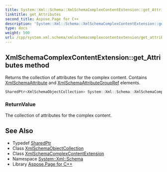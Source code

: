 ```yaml
---
title: System::Xml::Schema::XmlSchemaComplexContentExtension::get_Attributes method
linktitle: get_Attributes
second_title: Aspose.Page for C++
description: 'System::Xml::Schema::XmlSchemaComplexContentExtension::get_Attributes method. Returns the collection of attributes for the complex content. Contains XmlSchemaAttribute and XmlSchemaAttributeGroupRef elements in C++.'
type: docs
weight: 500
url: /cpp/system.xml.schema/xmlschemacomplexcontentextension/get_attributes/
---
```

## XmlSchemaComplexContentExtension::get_Attributes method


Returns the collection of attributes for the complex content. Contains [XmlSchemaAttribute](../../xmlschemaattribute/) and [XmlSchemaAttributeGroupRef](../../xmlschemaattributegroupref/) elements.

```cpp
SharedPtr<XmlSchemaObjectCollection> System::Xml::Schema::XmlSchemaComplexContentExtension::get_Attributes()
```


### ReturnValue

The collection of attributes for the complex content.

## See Also

* Typedef [SharedPtr](../../../system/sharedptr/)
* Class [XmlSchemaObjectCollection](../../xmlschemaobjectcollection/)
* Class [XmlSchemaComplexContentExtension](../)
* Namespace [System::Xml::Schema](../../)
* Library [Aspose.Page for C++](../../../)
